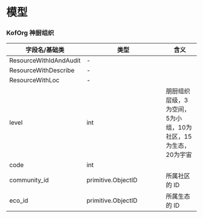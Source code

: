 # 模型

### KofOrg 神厨组织

<table><thead><tr><th>字段名/基础类</th><th width="194">类型</th><th>含义</th></tr></thead><tbody><tr><td>ResourceWithIdAndAudit</td><td>-</td><td></td></tr><tr><td>ResourceWithDescribe</td><td>-</td><td></td></tr><tr><td>ResourceWithLoc</td><td>-</td><td></td></tr><tr><td>level</td><td>int</td><td>朋厨组织层级，3为空间，5为小组，10为社区，15为生态，20为宇宙</td></tr><tr><td>code</td><td>int</td><td></td></tr><tr><td>community_id</td><td>primitive.ObjectID</td><td>所属社区的 ID</td></tr><tr><td>eco_id</td><td>primitive.ObjectID</td><td>所属生态的 ID</td></tr></tbody></table>




